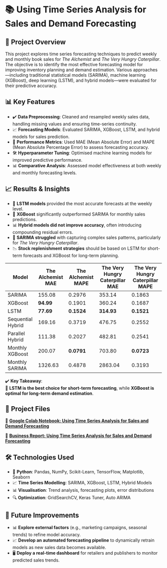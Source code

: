 # 📚 Using Time Series Analysis for Sales and Demand Forecasting

## 📌 Project Overview  

This project explores time series forecasting techniques to predict weekly and monthly book sales for *The Alchemist* and *The Very Hungry Caterpillar*. The objective is to identify the most effective forecasting model for improving inventory planning and demand estimation. Various approaches—including traditional statistical models (SARIMA), machine learning (XGBoost), deep learning (LSTM), and hybrid models—were evaluated for their predictive accuracy.  

## 📊 Key Features  

- ✔️ **Data Preprocessing**: Cleaned and resampled weekly sales data, handling missing values and ensuring time-series continuity.  
- 📈 **Forecasting Models**: Evaluated SARIMA, XGBoost, LSTM, and hybrid models for sales prediction.  
- 📌 **Performance Metrics**: Used MAE (Mean Absolute Error) and MAPE (Mean Absolute Percentage Error) to assess forecasting accuracy.  
- 🛠 **Hyperparameter Tuning**: Optimised machine learning models for improved predictive performance.  
- 📊 **Comparative Analysis**: Assessed model effectiveness at both weekly and monthly forecasting levels.  

## 📈 Results & Insights  

- 🚀 **LSTM models** provided the most accurate forecasts at the weekly level.  
- 📌 **XGBoost** significantly outperformed SARIMA for monthly sales predictions.  
- 📊 **Hybrid models did not improve accuracy**, often introducing compounding residual errors.  
- 🤖 **SARIMA struggled** with capturing complex sales patterns, particularly for *The Very Hungry Caterpillar*.  
- 📉 **Stock replenishment strategies** should be based on LSTM for short-term forecasts and XGBoost for long-term planning.  

| Model | The Alchemist MAE | The Alchemist MAPE | The Very Hungry Caterpillar MAE | The Very Hungry Caterpillar MAPE |
|--------|-----------------|----------------|-----------------------------|-----------------------------|
| SARIMA | 155.08 | 0.2976 | 353.14 | 0.1863 |
| XGBoost | **94.99** | 0.1901 | 360.24 | 0.1687 |
| LSTM | **77.69** | **0.1524** | **314.93** | **0.1521** |
| Sequential Hybrid | 169.16 | 0.3719 | 476.75 | 0.2552 |
| Parallel Hybrid | 111.38 | 0.2027 | 482.81 | 0.2541 |
| Monthly XGBoost | 200.07 | **0.0791** | 703.80 | **0.0723** |
| Monthly SARIMA | 1326.63 | 0.4878 | 2863.04 | 0.3193 |

✔️ **Key Takeaway**:  
📌 **LSTM is the best choice for short-term forecasting**, while **XGBoost is optimal for long-term demand estimation**.  

## 📂 Project Files  

📄 **[Google Colab Notebook: Using Time Series Analysis for Sales and Demand Forecasting](./Using_Time_Series_Analysis_for_Sales_and_Demand_Forecasting_Notebook.ipynb)**

📑 **[Business Report: Using Time Series Analysis for Sales and Demand Forecasting](./Using%20Time%20Series%20Analysis%20for%20Sales%20and%20Demand%20Forecasting.ipynb)**

## 🛠 Technologies Used  

- 🐍 **Python**: Pandas, NumPy, Scikit-Learn, TensorFlow, Matplotlib, Seaborn  
- 📈 **Time Series Modelling**: SARIMA, XGBoost, LSTM, Hybrid Models  
- 📊 **Visualisation**: Trend analysis, forecasting plots, error distributions  
- 🔍 **Optimization**: GridSearchCV, Keras Tuner, Auto ARIMA  

## 🔮 Future Improvements  

- 📊 **Explore external factors** (e.g., marketing campaigns, seasonal trends) to refine model accuracy.  
- 📈 **Develop an automated forecasting pipeline** to dynamically retrain models as new sales data becomes available.  
- 🖥️ **Deploy a real-time dashboard** for retailers and publishers to monitor predicted sales trends.  
